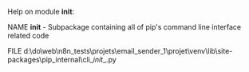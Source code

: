 Help on module __init__:

NAME
    __init__ - Subpackage containing all of pip's command line interface related code

FILE
    d:\do\web\n8n_tests\projets\email_sender_1\projet\venv\lib\site-packages\pip\_internal\cli\__init__.py


